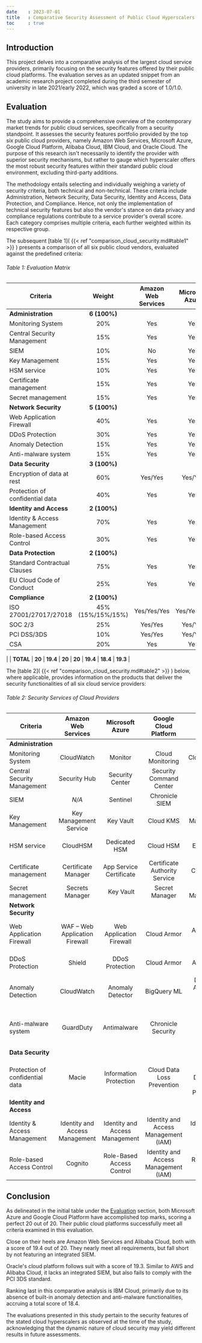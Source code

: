 ```yaml
---
date    : 2023-07-01
title   : Comparative Security Assessment of Public Cloud Hyperscalers
toc     : true
---
```

## Introduction

This project delves into a comparative analysis of the largest cloud service providers, primarily focusing on the security features offered by their public cloud platforms. The evaluation serves as an updated snippet from an academic research project completed during the third semester of university in late 2021/early 2022, which was graded a score of 1.0/1.0.

## Evaluation
The study aims to provide a comprehensive overview of the contemporary market trends for public cloud services, specifically from a security standpoint. It assesses the security features portfolio provided by the top six public cloud providers, namely Amazon Web Services, Microsoft Azure, Google Cloud Platform, Alibaba Cloud, IBM Cloud, and Oracle Cloud. The purpose of this research isn't necessarily to identify the provider with superior security mechanisms, but rather to gauge which hyperscaler offers the most robust security features within their standard public cloud environment, excluding third-party additions.

The methodology entails selecting and individually weighing a variety of security criteria, both technical and non-technical. These criteria include Administration, Network Security, Data Security, Identity and Access, Data Protection, and Compliance. Hence, not only the implementation of technical security features but also the vendor's stance on data privacy and compliance regulations contribute to a service provider's overall score. Each category comprises multiple criteria, each further weighted within its respective group.

The subsequent [table 1]( {{< ref "comparison_cloud_security.md#table1" >}} ) presents a comparison of all six public cloud vendors, evaluated against the predefined criteria:

<h6 id="table1">Table 1: Evaluation Matrix</h6>

| **Criteria** | **Weight** | **Amazon Web Services** | **Microsoft Azure** | **Google Cloud Platform** | **Alibaba Cloud** | **IBM Cloud** | **Oracle Cloud** |
| --- | :---: | :---: | :---: | :---: | :---: | :---: | :---: |
| **Administration** | **6 (100%)** | | | | | | |
| Monitoring System | 20% | Yes | Yes | Yes | Yes | Yes | Yes |
| Central Security Management | 15% | Yes | Yes | Yes | Yes | Yes | Yes |
| SIEM | 10% | No | Yes | Yes | No | Yes | No |
| Key Management | 15% | Yes | Yes | Yes | Yes | Yes | Yes |
| HSM service | 10% | Yes | Yes | Yes | Yes | Yes | Yes |
| Certificate management | 15% | Yes | Yes | Yes | Yes | Yes | Yes |
| Secret management | 15% | Yes | Yes | Yes | Yes | Yes | Yes |
| **Network Security** | **5 (100%)** | | | | | |
| Web Application Firewall | 40% | Yes | Yes | Yes | Yes | Yes | Yes
| DDoS Protection | 30% | Yes | Yes | Yes | Yes | Yes | Yes |
| Anomaly Detection | 15% | Yes | Yes | Yes | Yes | No | Yes |
| Anti-malware system | 15% | Yes | Yes | Yes | Yes | No | Yes
| **Data Security** | **3 (100%)** | | | | | |
| Encryption of data at rest | 60% | Yes/Yes | Yes/Yes | Yes/Yes | Yes/Yes | Yes/Yes | Yes/Yes |
| Protection of confidential data | 40% | Yes | Yes | Yes | Yes | Yes | Yes |
| **Identity and Access** | **2 (100%)** | | | | | |
| Identity & Access Management | 70% | Yes | Yes | Yes | Yes | Yes | Yes |
| Role-based Access Control | 30% | Yes | Yes | Yes | Yes | Yes | Yes |
| **Data Protection** | **2 (100%)** | | | | | |
| Standard Contractual Clauses | 75% | Yes | Yes | Yes | Yes | Yes | Yes
| EU Cloud Code of Conduct | 25% | Yes | Yes | Yes | Yes | Yes | Yes
| **Compliance** | **2 (100%)** | | | | | |
| ISO 27001/27017/27018 | 45% (15%/15%/15%) | Yes/Yes/Yes | Yes/Yes/Yes | Yes/Yes/Yes | Yes/Yes/Yes | Yes/Yes/Yes | Yes/Yes/Yes
| SOC 2/3 | 25% | Yes/Yes | Yes/Yes | Yes/Yes | Yes/Yes | Yes/Yes | Yes/Yes |
| PCI DSS/3DS | 10% | Yes/Yes | Yes/Yes | Yes/Yes | Yes/Yes | Yes/No | Yes/No
| CSA | 20% | Yes | Yes | Yes | Yes | Yes | Yes |
|
| **TOTAL** | **20** | **19.4** | **20** | **20** | **19.4** | **18.4** | **19.3** |

The [table 2]( {{< ref "comparison_cloud_security.md#table2" >}} ) below, where applicable, provides information on the products that deliver the security functionalities of all six cloud service providers:

<h6 id="table2">Table 2: Security Services of Cloud Providers</h6>

| **Criteria** | **Amazon Web Services** | **Microsoft Azure** | **Google Cloud Platform** | **Alibaba Cloud** | **IBM Cloud** | **Oracle Cloud** |
| --- | :---: | :---: | :---: | :---: | :---: | :---: |
| **Administration** | | | | | | | |
| Monitoring System | CloudWatch | Monitor | Cloud Monitoring | CloudMonitor | Cloud Monitoring | Cloud Monitoring |
| Central Security Management | Security Hub | Security Center | Security Command Center | Security Center | Cloud Security Advisor | Risk Management |
| SIEM | *N/A* | Sentinel | Chronicle SIEM | *N/A* | QRadar | *N/A* |
| Key Management | Key Management Service | Key Vault | Cloud KMS | Key Management Service | Key Protect | Vault |
| HSM service | CloudHSM | Dedicated HSM | Cloud HSM | Data Encryption Service | Cloud HSM | Vault |
| Certificate management | Certificate Manager | App Service Certificate | Certificate Authority Service | SSL Certificates Service | Certificate Manager | Certificates |
| Secret management | Secrets Manager | Key Vault | Secret Manager | Secrets Management | Secrets Manager | Vault |
| **Network Security** | | | | | |
| Web Application Firewall | WAF – Web Application Firewall | Web Application Firewall | Cloud Armor | Web Application Firewall (WAF) | Internet Services | Web Application Firewall (WAF) |
| DDoS Protection | Shield | DDoS Protection | Cloud Armor | Anti-DDoS | Internet Services | Layer 7 DDoS Mitigation |
| Anomaly Detection | CloudWatch | Anomaly Detector | BigQuery ML | Database Autonomy Service (DAS) | *N/A* | Anomaly Detection |
| Anti-malware system | GuardDuty | Antimalware | Chronicle Security | Security Center | *N/A* | Automated SaaS Cloud Security Services (ASCSS)|
| **Data Security** | | | | | |
| Protection of confidential data | Macie | Information Protection | Cloud Data Loss Prevention | Sensitive Data Discovery and Protection | Data Shield | Data Discovery |
| **Identity and Access** | | | | | |
| Identity & Access Management | Identity and Access Management | Identity and Access Management | Identity and Access Management (IAM) | Identity as a Service (IDaaS) | Identity and Access Management | Identity and Access Management |
| Role-based Access Control | Cognito | Role-Based Access Control | Identity and Access Management (IAM) | Role-based SSO | Role-based access control | Role-Based Access Control |



## Conclusion

As delineated in the initial table under the [Evaluation](#evaluation) section, both Microsoft Azure and Google Cloud Platform have accomplished top marks, scoring a perfect 20 out of 20. Their public cloud platforms successfully meet all criteria examined in this evaluation.

Close on their heels are Amazon Web Services and Alibaba Cloud, both with a score of 19.4 out of 20. They nearly meet all requirements, but fall short by not featuring an integrated SIEM.

Oracle's cloud platform follows suit with a score of 19.3. Similar to AWS and Alibaba Cloud, it lacks an integrated SIEM, but also fails to comply with the PCI 3DS standard.

Ranking last in this comparative analysis is IBM Cloud, primarily due to its absence of built-in anomaly detection and anti-malware functionalities, accruing a total score of 18.4.

The evaluations presented in this study pertain to the security features of the stated cloud hyperscalers as observed at the time of the study, acknowledging that the dynamic nature of cloud security may yield different results in future assessments.